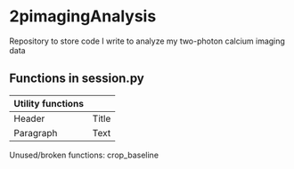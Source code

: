 # 2pimagingAnalysis
Repository to store code I write to analyze my two-photon calcium imaging data

## Functions in session.py

| Utility functions      |  |
| ----------- | ----------- |
| Header      | Title       |
| Paragraph   | Text        |


Unused/broken functions:
crop_baseline

